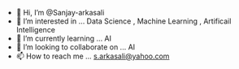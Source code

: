- 👋 Hi, I’m @Sanjay-arkasali
- 👀 I’m interested in ... Data Science , Machine Learning , Artificail Intelligence 
- 🌱 I’m currently learning ... AI
- 💞️ I’m looking to collaborate on ... AI
- 📫 How to reach me ... s.arkasali@yahoo.com

<!---
Sanjay-arkasali/Sanjay-arkasali is a ✨ special ✨ repository because its `README.md` (this file) appears on your GitHub profile.
You can click the Preview link to take a look at your changes.
--->
